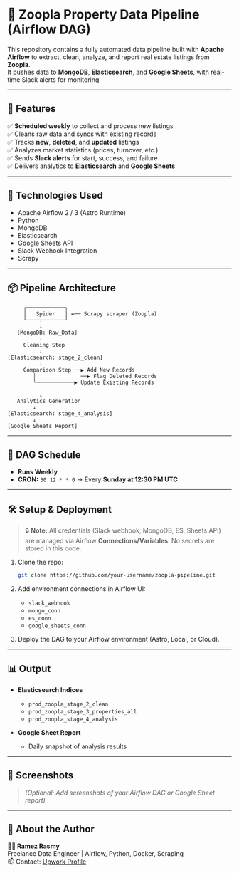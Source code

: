 # 🏡 Zoopla Property Data Pipeline (Airflow DAG)

This repository contains a fully automated data pipeline built with **Apache Airflow** to extract, clean, analyze, and report real estate listings from **Zoopla**.  
It pushes data to **MongoDB**, **Elasticsearch**, and **Google Sheets**, with real-time Slack alerts for monitoring.

---

## 🚀 Features

✅ **Scheduled weekly** to collect and process new listings  
✅ Cleans raw data and syncs with existing records  
✅ Tracks **new**, **deleted**, and **updated** listings  
✅ Analyzes market statistics (prices, turnover, etc.)  
✅ Sends **Slack alerts** for start, success, and failure  
✅ Delivers analytics to **Elasticsearch** and **Google Sheets**

---

## 🧠 Technologies Used

- Apache Airflow 2 / 3 (Astro Runtime)
- Python
- MongoDB
- Elasticsearch
- Google Sheets API
- Slack Webhook Integration
- Scrapy

---

## 📦 Pipeline Architecture

```
     ┌────────────┐
     │   Spider   │ ←── Scrapy scraper (Zoopla)
     └────┬───────┘
          ↓
   [MongoDB: Raw_Data]
          ↓
     Cleaning Step
          ↓
[Elasticsearch: stage_2_clean]
          ↓
     Comparison Step ──▶ Add New Records
        │              ──▶ Flag Deleted Records
        └────────────▶ Update Existing Records
          
          ↓
   Analytics Generation
        ↓
[Elasticsearch: stage_4_analysis]
        ↓
[Google Sheets Report]
```

---

## 📅 DAG Schedule

- **Runs Weekly**  
- **CRON:** `30 12 * * 0` → Every **Sunday at 12:30 PM UTC**

---

## 🛠 Setup & Deployment

> 🔒 **Note:** All credentials (Slack webhook, MongoDB, ES, Sheets API) are managed via Airflow **Connections/Variables**. No secrets are stored in this code.

1. Clone the repo:
   ```bash
   git clone https://github.com/your-username/zoopla-pipeline.git
   ```

2. Add environment connections in Airflow UI:
   - `slack_webhook`
   - `mongo_conn`
   - `es_conn`
   - `google_sheets_conn`

3. Deploy the DAG to your Airflow environment (Astro, Local, or Cloud).

---

## 📊 Output

- **Elasticsearch Indices**
  - `prod_zoopla_stage_2_clean`
  - `prod_zoopla_stage_3_properties_all`
  - `prod_zoopla_stage_4_analysis`

- **Google Sheet Report**
  - Daily snapshot of analysis results

---

## 📸 Screenshots

> *(Optional: Add screenshots of your Airflow DAG or Google Sheet report)*

---

## 🤝 About the Author

**👨‍💻 Ramez Rasmy**  
Freelance Data Engineer | Airflow, Python, Docker, Scraping  
📫 Contact: [Upwork Profile]([https://www.upwork.com/freelancers/~yourprofile](https://upwork.com/freelancers/ramezr))


